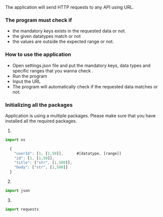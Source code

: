 The application will send HTTP requests to any API using URL.

### The program must check if 

- the mandatory keys exists in the requested data or not.
- the given datatypes match or not 
- the values are outside the expected range or not.

### How to use the application

- Open settings.json file and put the mandatory keys, data types and specific ranges that you wanna check .
- Run the program
- Input the URL
- The program will automatically check if the requested data matches or not.

### Initializing all the packages

Application is using a multiple packages. Please make sure that you have installed all the required packages.

1. 

```jsx
import os

  {
    "userId": [1, [1,50]],      #[datatype, [range]]
    "id": [1, [1,50]],
    "title": ["str", [1,500]],
    "body": ["str", [1,500]]
  }

```

2. 

```jsx
import json
```

3.

```jsx
import requests
```




